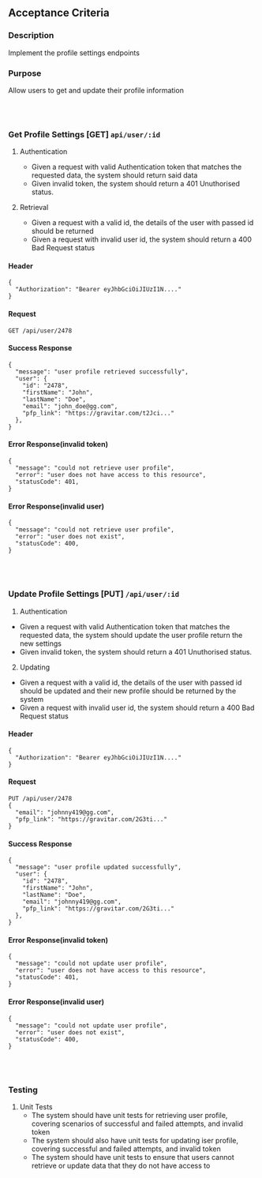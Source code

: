 ## Acceptance Criteria  


### Description
Implement the profile settings endpoints

### Purpose
Allow users to get and update their profile information

<br></br>
### Get Profile Settings [GET] `api/user/:id`

1.  Authentication

    - Given a request with valid Authentication token that matches the requested data, the system should return said data
    - Given invalid token, the system should return a 401 Unuthorised status.
2.  Retrieval

    - Given a request with a valid id, the details of the user with passed id should be returned
    - Given a request with invalid user id, the system should return a 400 Bad Request status

#### Header
```
{
  "Authorization": "Bearer eyJhbGciOiJIUzI1N...."
}
```

#### Request
```
GET /api/user/2478
```

#### Success Response
```
{
  "message": "user profile retrieved successfully",
  "user": {
    "id": "2478",
    "firstName": "John",
    "lastName": "Doe",
    "email": "john_doe@gg.com",
    "pfp_link": "https://gravitar.com/t2Jci..."
  },
}
```

#### Error Response(invalid token)
```
{
  "message": "could not retrieve user profile",
  "error": "user does not have access to this resource",
  "statusCode": 401,
}
```

#### Error Response(invalid user)
```
{
  "message": "could not retrieve user profile",
  "error": "user does not exist",
  "statusCode": 400,
}
```

<br></br>
### Update Profile Settings [PUT] `/api/user/:id`
1.  Authentication

  - Given a request with valid Authentication token that matches the requested data, the system should update the user profile return the new settings
  - Given invalid token, the system should return a 401 Unuthorised status.
2.  Updating

  - Given a request with a valid id, the details of the user with passed id should be updated and their new profile should be returned by the system
  - Given a request with invalid user id, the system should return a 400 Bad Request status

#### Header
```
{
  "Authorization": "Bearer eyJhbGciOiJIUzI1N...."
}
```

#### Request
```
PUT /api/user/2478
{
  "email": "johnny419@gg.com",
  "pfp_link": "https://gravitar.com/2G3ti..."
}
```

#### Success Response
```
{
  "message": "user profile updated successfully",
  "user": {
    "id": "2478",
    "firstName": "John",
    "lastName": "Doe",
    "email": "johnny419@gg.com",
    "pfp_link": "https://gravitar.com/2G3ti..."
  },
}
```

#### Error Response(invalid token)
```
{
  "message": "could not update user profile",
  "error": "user does not have access to this resource",
  "statusCode": 401,
}
```

#### Error Response(invalid user)
```
{
  "message": "could not update user profile",
  "error": "user does not exist",
  "statusCode": 400,
}
```


<br></br>
### Testing
 1. Unit Tests
    - The system should have unit tests for retrieving user profile, covering scenarios of successful and failed attempts, and invalid token
    - The system should also have unit tests for updating iser profile, covering successful and failed attempts, and invalid token
    - The system should have unit tests to ensure that users cannot retrieve or update data that they do not have access to
